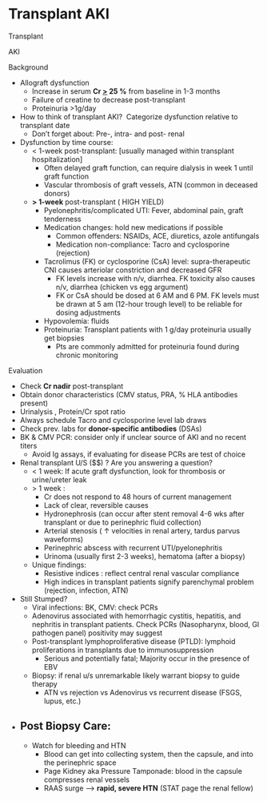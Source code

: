 # Transplant AKI
 
Transplant

AKI

Background

-   Allograft
    dysfunction
    -   Increase in serum **Cr <u>\></u> 25 %** from baseline in 1-3
        months
    -   Failure of creatine to decrease post-transplant
    -   Proteinuria >1g/day
-   How
    to think of transplant AKI?  Categorize dysfunction relative to
    transplant date
    -   Don’t forget about: Pre-, intra- and post- renal
-   Dysfunction
    by time course:
    -   \< 1-week
        post-transplant: \[usually managed within transplant
        hospitalization\]
        -   Often delayed graft function, can require dialysis in week 1
            until graft function
        -   Vascular thrombosis of graft vessels, ATN (common in
            deceased donors)
    -   **\> 1-week** post-transplant (
        HIGH YIELD)
        -   Pyelonephritis/complicated UTI: Fever, abdominal pain, graft
            tenderness
        -   Medication changes: hold new medications if possible
            -   Common offenders: NSAIDs, ACE, diuretics, azole
                antifungals
            -   Medication non-compliance: Tacro and cyclosporine
                (rejection)
        -   Tacrolimus (FK) or cyclosporine (CsA) level:
            supra-therapeutic CNI causes arteriolar constriction and
            decreased GFR
            -   FK levels increase with n/v, diarrhea. FK toxicity also
                causes n/v, diarrhea (chicken vs egg argument)
            -   FK or CsA should be dosed at 6 AM and 6 PM. FK levels
                must be drawn at 5 am (12-hour trough level) to be
                reliable for dosing adjustments
        -   Hypovolemia: fluids
        -   Proteinuria: Transplant patients with 1 g/day proteinuria
            usually get biopsies
            -   Pts are commonly admitted for proteinuria found during
                chronic monitoring

Evaluation

-   Check
    **Cr nadir** post-transplant
-   Obtain donor characteristics (CMV status, PRA, % HLA antibodies
    present)
-   Urinalysis
    , Protein/Cr spot ratio
-   Always
    schedule Tacro and cyclosporine level lab draws
-   Check
    prev. labs for **donor-specific antibodies** (DSAs)
-   BK & CMV PCR: consider only if unclear source of AKI and no recent
    titers
    -   Avoid
        Ig assays, if evaluating for disease PCRs are test of choice
-   Renal
    transplant U/S
    ($$)
    ? Are you answering a question?
    -   \< 1 week:
        If acute graft dysfunction, look for thrombosis or urine/ureter
        leak
    -   \> 1 week
        :
        -   Cr does not respond to 48 hours of current management
        -   Lack of clear, reversible causes
        -   Hydronephrosis (can occur after stent removal 4-6 wks after
            transplant or due to perinephric fluid collection)
        -   Arterial stenosis (
            ↑
            velocities in renal artery, tardus parvus waveforms)
        -   Perinephric abscess with recurrent UTI/pyelonephritis
        -   Urinoma (usually first 2-3 weeks), hematoma (after a biopsy)
    -   Unique findings:
        -   Resistive indices
            : reflect central renal vascular compliance
        -   High indices in transplant patients signify parenchymal
            problem (rejection, infection, ATN)
-   Still
    Stumped?
    -   Viral infections: BK, CMV: check PCRs
    -   Adenovirus associated with hemorrhagic cystitis, hepatitis, and
        nephritis in transplant patients. Check PCRs (Nasopharynx,
        blood, GI pathogen panel) positivity may suggest
    -   Post-transplant lymphoproliferative disease (PTLD): lymphoid
        proliferations in transplants due to immunosuppression
        -   Serious and potentially fatal; Majority occur in the
            presence of EBV
    -   Biopsy: if renal u/s unremarkable likely warrant biopsy to guide
        therapy
        -   ATN vs rejection vs Adenovirus vs recurrent disease (FSGS,
            lupus, etc.)
-   Post
    Biopsy Care:
    -   
    -   Watch for bleeding and HTN
        -   Blood can get into collecting system, then the capsule, and
            into the perinephric space
        -   Page Kidney aka Pressure Tamponade: blood in the capsule
            compresses renal vessels
        -   RAAS surge --> **rapid, severe HTN** (STAT page the renal
            fellow)
